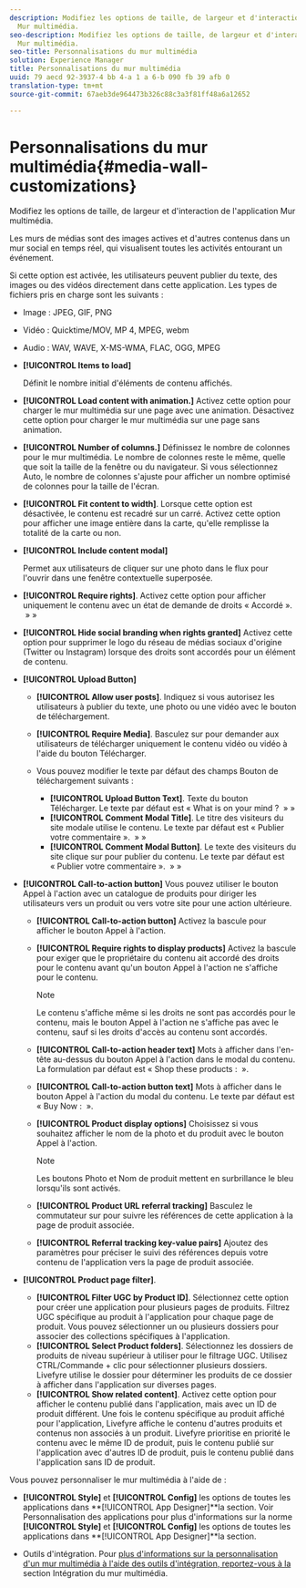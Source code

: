 ```yaml
---
description: Modifiez les options de taille, de largeur et d'interaction de l'application
  Mur multimédia.
seo-description: Modifiez les options de taille, de largeur et d'interaction de l'application
  Mur multimédia.
seo-title: Personnalisations du mur multimédia
solution: Experience Manager
title: Personnalisations du mur multimédia
uuid: 79 aecd 92-3937-4 bb 4-a 1 a 6-b 090 fb 39 afb 0
translation-type: tm+mt
source-git-commit: 67aeb3de964473b326c88c3a3f81ff48a6a12652

---
```



# Personnalisations du mur multimédia{#media-wall-customizations}

Modifiez les options de taille, de largeur et d'interaction de l'application Mur multimédia.



Les murs de médias sont des images actives et d'autres contenus dans un mur social en temps réel, qui visualisent toutes les activités entourant un événement.

Si cette option est activée, les utilisateurs peuvent publier du texte, des images ou des vidéos directement dans cette application. Les types de fichiers pris en charge sont les suivants :

* Image : JPEG, GIF, PNG
* Vidéo : Quicktime/MOV, MP 4, MPEG, webm
* Audio : WAV, WAVE, X-MS-WMA, FLAC, OGG, MPEG

* **[!UICONTROL Items to load]**

   Définit le nombre initial d'éléments de contenu affichés.

* **[!UICONTROL Load content with animation.]** Activez cette option pour charger le mur multimédia sur une page avec une animation. Désactivez cette option pour charger le mur multimédia sur une page sans animation.
* **[!UICONTROL Number of columns.]** Définissez le nombre de colonnes pour le mur multimédia. Le nombre de colonnes reste le même, quelle que soit la taille de la fenêtre ou du navigateur. Si vous sélectionnez Auto, le nombre de colonnes s'ajuste pour afficher un nombre optimisé de colonnes pour la taille de l'écran.
* **[!UICONTROL Fit content to width]**. Lorsque cette option est désactivée, le contenu est recadré sur un carré. Activez cette option pour afficher une image entière dans la carte, qu'elle remplisse la totalité de la carte ou non.
* **[!UICONTROL Include content modal]**

   Permet aux utilisateurs de cliquer sur une photo dans le flux pour l'ouvrir dans une fenêtre contextuelle superposée.

* **[!UICONTROL Require rights]**. Activez cette option pour afficher uniquement le contenu avec un état de demande de droits « Accordé ».  » »
* **[!UICONTROL Hide social branding when rights granted]** Activez cette option pour supprimer le logo du réseau de médias sociaux d'origine (Twitter ou Instagram) lorsque des droits sont accordés pour un élément de contenu.

* **[!UICONTROL Upload Button]**

   * **[!UICONTROL Allow user posts]**. Indiquez si vous autorisez les utilisateurs à publier du texte, une photo ou une vidéo avec le bouton de téléchargement.
   * **[!UICONTROL Require Media]**. Basculez sur pour demander aux utilisateurs de télécharger uniquement le contenu vidéo ou vidéo à l'aide du bouton Télécharger.
   * Vous pouvez modifier le texte par défaut des champs Bouton de téléchargement suivants :

      * **[!UICONTROL Upload Button Text]**. Texte du bouton Télécharger. Le texte par défaut est « What is on your mind ?  » »
      * **[!UICONTROL Comment Modal Title]**. Le titre des visiteurs du site modale utilise le contenu. Le texte par défaut est « Publier votre commentaire ».  » »
      * **[!UICONTROL Comment Modal Button]**. Le texte des visiteurs du site clique sur pour publier du contenu. Le texte par défaut est « Publier votre commentaire ».  » »

* **[!UICONTROL Call-to-action button]** Vous pouvez utiliser le bouton Appel à l'action avec un catalogue de produits pour diriger les utilisateurs vers un produit ou vers votre site pour une action ultérieure.

   * **[!UICONTROL Call-to-action button]** Activez la bascule pour afficher le bouton Appel à l'action.
   * **[!UICONTROL Require rights to display products]** Activez la bascule pour exiger que le propriétaire du contenu ait accordé des droits pour le contenu avant qu'un bouton Appel à l'action ne s'affiche pour le contenu.

      >[!NOTE]
      >
      >Le contenu s'affiche même si les droits ne sont pas accordés pour le contenu, mais le bouton Appel à l'action ne s'affiche pas avec le contenu, sauf si les droits d'accès au contenu sont accordés.

   * **[!UICONTROL Call-to-action header text]** Mots à afficher dans l'en-tête au-dessus du bouton Appel à l'action dans le modal du contenu. La formulation par défaut est « Shop these products :  ».
   * **[!UICONTROL Call-to-action button text]** Mots à afficher dans le bouton Appel à l'action du modal du contenu. Le texte par défaut est « Buy Now :  ».
   * **[!UICONTROL Product display options]** Choisissez si vous souhaitez afficher le nom de la photo et du produit avec le bouton Appel à l'action.

      >[!NOTE]
      >
      >Les boutons Photo et Nom de produit mettent en surbrillance le bleu lorsqu'ils sont activés.

   * **[!UICONTROL Product URL referral tracking]** Basculez le commutateur sur pour suivre les références de cette application à la page de produit associée.
   * **[!UICONTROL Referral tracking key-value pairs]** Ajoutez des paramètres pour préciser le suivi des références depuis votre contenu de l'application vers la page de produit associée.

* **[!UICONTROL Product page filter]**.
   * **[!UICONTROL Filter UGC by Product ID]**. Sélectionnez cette option pour créer une application pour plusieurs pages de produits. Filtrez UGC spécifique au produit à l'application pour chaque page de produit. Vous pouvez sélectionner un ou plusieurs dossiers pour associer des collections spécifiques à l'application.
   * **[!UICONTROL Select Product folders]**. Sélectionnez les dossiers de produits de niveau supérieur à utiliser pour le filtrage UGC. Utilisez CTRL/Commande + clic pour sélectionner plusieurs dossiers. Livefyre utilise le dossier pour déterminer les produits de ce dossier à afficher dans l'application sur diverses pages.
   * **[!UICONTROL Show related content]**. Activez cette option pour afficher le contenu publié dans l'application, mais avec un ID de produit différent. Une fois le contenu spécifique au produit affiché pour l'application, Livefyre affiche le contenu d'autres produits et contenus non associés à un produit. Livefyre prioritise en priorité le contenu avec le même ID de produit, puis le contenu publié sur l'application avec d'autres ID de produit, puis le contenu publié dans l'application sans ID de produit.

Vous pouvez personnaliser le mur multimédia à l'aide de :

* **[!UICONTROL Style]** et **[!UICONTROL Config]** les options de toutes les applications dans **[!UICONTROL App Designer]**la section. Voir Personnalisation des applications pour plus d'informations sur la norme **[!UICONTROL Style]** et **[!UICONTROL Config]** les options de toutes les applications dans **[!UICONTROL App Designer]**la section.

* Outils d'intégration. Pour [plus d'informations sur la personnalisation d'un mur multimédia à l'aide des outils d'intégration, reportez-vous à la](/help/implementation/c-app-integrations/c-media-wall-integration.md) section Intégration du mur multimédia.


